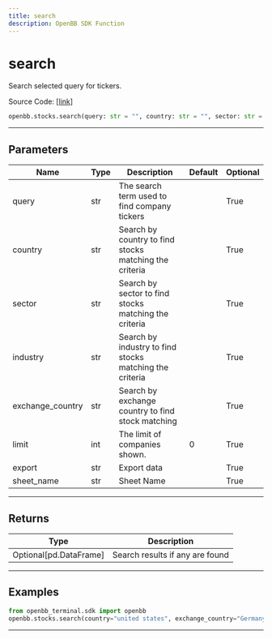 ```yaml
---
title: search
description: OpenBB SDK Function
---
```


# search

Search selected query for tickers.

Source Code: [[link](https://github.com/OpenBB-finance/OpenBBTerminal/tree/main/openbb_terminal/stocks/stocks_helper.py#L98)]

```python
openbb.stocks.search(query: str = "", country: str = "", sector: str = "", industry: str = "", exchange_country: str = "", limit: int = 0, export: str = "", sheet_name: Optional[str] = "")
```

---

## Parameters

| Name             | Type | Description                                             | Default | Optional |
|------------------|------|---------------------------------------------------------|---------|----------|
| query            | str  | The search term used to find company tickers            |         | True     |
| country          | str  | Search by country to find stocks matching the criteria  |         | True     |
| sector           | str  | Search by sector to find stocks matching the criteria   |         | True     |
| industry         | str  | Search by industry to find stocks matching the criteria |         | True     |
| exchange_country | str  | Search by exchange country to find stock matching       |         | True     |
| limit            | int  | The limit of companies shown.                           | 0       | True     |
| export           | str  | Export data                                             |         | True     |
| sheet_name       | str  | Sheet Name                                              |         | True     |

---

## Returns

| Type                   | Description                     |
|------------------------|---------------------------------|
| Optional[pd.DataFrame] | Search results if any are found |


---

## Examples

```python
from openbb_terminal.sdk import openbb
openbb.stocks.search(country="united states", exchange_country="Germany")
```

---


